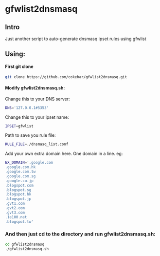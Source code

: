 gfwlist2dnsmasq
=================
Intro
-----
Just another script to auto-generate dnsmasq ipset rules using gfwlist

Using:
-----
#### First git clone
```bash
git clone https://github.com/cokebar/gfwlist2dnsmasq.git
```
#### Modify gfwlist2dnsmasq.sh:
Change this to your DNS server:
```bash
DNS='127.0.0.1#5353'
```

Change this to your ipset name:
```bash
IPSET=gfwlist
```

Path to save you rule file:
```bash
RULE_FILE=./dnsmasq_list.conf
```

Add your own extra domain here. One domain in a line. eg:
```bash
EX_DOMAIN='.google.com
.google.com.hk
.google.com.tw
.google.com.sg
.google.co.jp
.blogspot.com
.blogspot.sg
.blogspot.hk
.blogspot.jp
.gvt1.com
.gvt2.com
.gvt3.com
.1e100.net
.blogspot.tw'
```
### And then just cd to the directory and run gfwlist2dnsmasq.sh:
```bash
cd gfwlist2dnsmasq
./gfwlist2dnsmasq.sh
```
